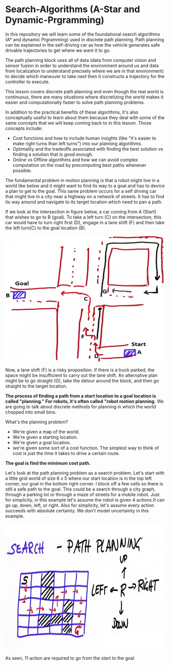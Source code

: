 # Search-Algorithms (A-Star and Dynamic-Prgramming)

 In this repository we will learn some of the foundational search algorithms (A* and dynamic Prgramming) used in discrete path planning. Path planning can be explained in the self-driving car as how the vehicle generates safe drivable trajectories to get where we want it to go. 

The path planning block uses all of  data (data from computer vision and sensor fusion in order to understand the environment around us and data from localization to understand precisely where we are in that environment) to decide which maneuver to take next then it constructs a trajectory for the controller to execute. 

This lesson covers discrete path planning and even though the real world is continuous, there are many situations where discretizing the world makes it easier and computationally faster to solve path planning problems.

In addition to the practical benefits of these algorithms, it's also conceptually useful to learn about them because they deal with some of the same concepts that we will keep coming back to in this lesson. Those concepts include:

* Cost functions and how to include human insights (like "it's easier to make right turns than left turns") into our planning algorithms.
* Optimality and the tradeoffs associated with finding the best solution vs finding a solution that is good enough.
* Online vs Offline algorithms and how we can avoid complex computation on the road by precomputing best paths whenever possible.


The fundamental problem in motion planning is that a robot might live in a world like below and it might want to find its way to a goal and has to device a plan to get to the goal. This same problem occurs for a self driving car that might live in a city near a highway on a network of streets. It has to find its way around and navigate to its target location which need to pan a path.

If we look at the intersection in figure below, a car coming from A (Start) that wishes to go to B (goal). To take a left turn (C) on the intersection, this car would have to turn right first (D), engage in a lane shift (F) and then take the left turn(C) to the goal location (B).

<p align="right"> <img src="./img/1.jpg" style="right;" alt=" the intersection" width="600" height="400"> </p> 

Now, a lane shift (F) is a risky proposition. If there is a  truck parked, the space might be insufficient to carry out the lane shift. An alternative plan might be to go straight (G), take the detour around the block, and then go straight to the target location.

**The process of finding a path from a start location to a goal location is called "planning." For robots, it's often called "robot motion planning.** We are going to talk about discrete methods for planning in which the world chopped into small bins.

What's the planning problem? 

* We're given a map of the world.
* We're given a starting location.
* We're given a goal location.
* we're given some sort of a cost function. The simplest way to think of cost is just the time it takes to drive a certain route.

**The goal is find the minimum cost path.**

Let's look at the path planning problem as a search problem. Let's start with a little grid world of size 6 x 5  where our start location is in the top left corner, our goal in the bottom right corner. I block off a few cells so there is still a safe path to the goal. This could be a search through a city graph, through a parking lot or through a maze of streets for a mobile robot.
Just for simplicity, in this example let's assume the robot is given 4 actions.It can go up, down, left, or right. Also for simplicity, let's assume every action succeeds with absolute certainty. We don't model uncertainty in this example.

<p align="right"> <img src="./img/2.jpg" style="right;" alt=" the Maze" width="600" height="400"> </p> 

As seen, 11 action are required to go from the start to the goal 
